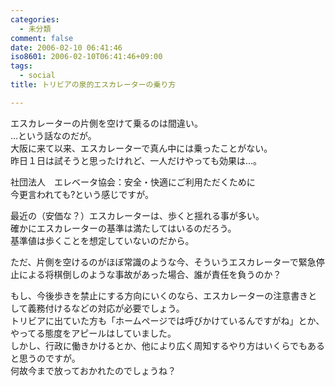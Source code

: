 ```yaml
---
categories:
  - 未分類
comment: false
date: 2006-02-10 06:41:46
iso8601: 2006-02-10T06:41:46+09:00
tags:
  - social
title: トリビアの泉的エスカレーターの乗り方

---
```


<div class="entry-body">
  <p>エスカレーターの片側を空けて乗るのは間違い。<br />
    …という話なのだが。<br />
    大阪に来て以来、エスカレーターで真ん中には乗ったことがない。<br />
    昨日１日は試そうと思ったけれど、一人だけやっても効果は…。</p>

  <p>社団法人　エレベータ協会：安全・快適にご利用ただくために<br />
    今更言われても?という感じですが。</p>

  <p>最近の（安価な？）エスカレーターは、歩くと揺れる事が多い。<br />
    確かにエスカレーターの基準は満たしてはいるのだろう。<br />
    基準値は歩くことを想定していないのだから。</p>

  <p>ただ、片側を空けるのがほぼ常識のような今、そういうエスカレーターで緊急停止による将棋倒しのような事故があった場合、誰が責任を負うのか？</p>

  <p>もし、今後歩きを禁止にする方向にいくのなら、エスカレーターの注意書きとして義務付けるなどの対応が必要でしょう。<br />
    トリビアに出ていた方も「ホームページでは呼びかけているんですがね」とか、やってる態度をアピールはしていました。<br />
    しかし、行政に働きかけるとか、他により広く周知するやり方はいくらでもあると思うのですが。<br />
    何故今まで放っておかれたのでしょうね？</p>
</div>
